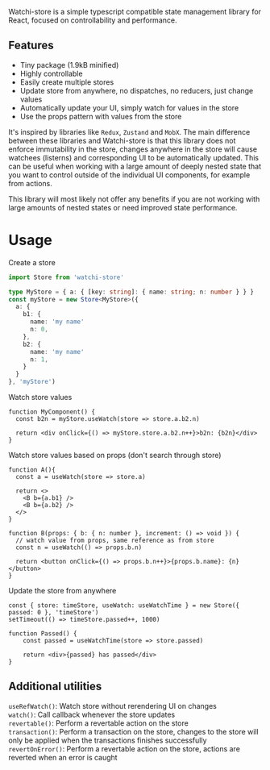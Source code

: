Watchi-store is a simple typescript compatible state management library for React, focused on controllability and performance.

## Features
* Tiny package (1.9kB minified)
* Highly controllable
* Easily create multiple stores
* Update store from anywhere, no dispatches, no reducers, just change values
* Automatically update your UI, simply watch for values in the store
* Use the props pattern with values from the store

It's inspired by libraries like `Redux`, `Zustand` and `MobX`. The main difference between these libraries and Watchi-store is that this library does not enforce immutability in the store, changes anywhere in the store will cause watchees (listerns) and corresponding UI to be automatically updated. This can be useful when working with a large amount of deeply nested state that you want to control outside of the individual UI components, for example from actions.

This library will most likely not offer any benefits if you are not working with large amounts of nested states or need improved state performance.

# Usage
Create a store
```typescript
import Store from 'watchi-store'

type MyStore = { a: { [key: string]: { name: string; n: number } } }
const myStore = new Store<MyStore>({
  a: {
    b1: {
      name: 'my name'
      n: 0,
    }, 
    b2: {
      name: 'my name'
      n: 1,
    }
  }
}, 'myStore')
```

Watch store values
```tsx
function MyComponent() {
  const b2n = myStore.useWatch(store => store.a.b2.n)

  return <div onClick={() => myStore.store.a.b2.n++}>b2n: {b2n}</div>
}
```

Watch store values based on props (don't search through store)
```tsx
function A(){
  const a = useWatch(store => store.a)

  return <>
    <B b={a.b1} />
    <B b={a.b2} />
  </>
}

function B(props: { b: { n: number }, increment: () => void }) {
  // watch value from props, same reference as from store
  const n = useWatch(() => props.b.n)
  
  return <button onClick={() => props.b.n++}>{props.b.name}: {n}</button>
}
```

Update the store from anywhere
```tsx
const { store: timeStore, useWatch: useWatchTime } = new Store({ passed: 0 }, 'timeStore')
setTimeout(() => timeStore.passed++, 1000)

function Passed() {
    const passed = useWatchTime(store => store.passed)

    return <div>{passed} has passed</div>
}
```

## Additional utilities
`useRefWatch()`: Watch store without rerendering UI on changes<br>
`watch()`: Call callback whenever the store updates<br>
`revertable()`: Perform a revertable action on the store<br>
`transaction()`: Perform a transaction on the store, changes to the store will only be applied when the transactions finishes successfully<br>
`revertOnError()`: Perform a revertable action on the store, actions are reverted when an error is caught<br>